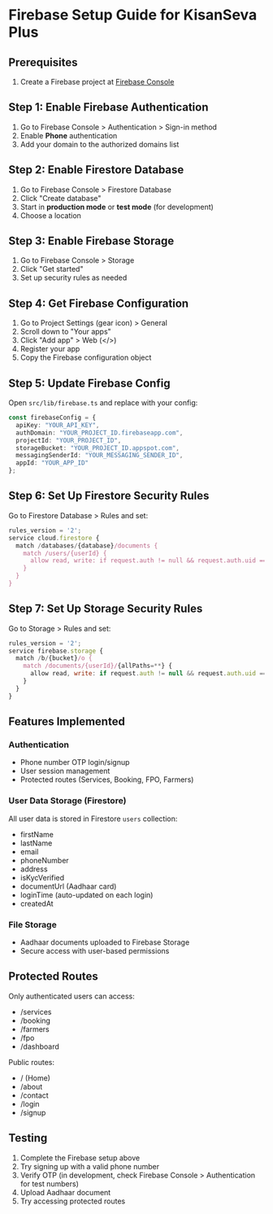 # Firebase Setup Guide for KisanSeva Plus

## Prerequisites
1. Create a Firebase project at [Firebase Console](https://console.firebase.google.com/)

## Step 1: Enable Firebase Authentication
1. Go to Firebase Console > Authentication > Sign-in method
2. Enable **Phone** authentication
3. Add your domain to the authorized domains list

## Step 2: Enable Firestore Database
1. Go to Firebase Console > Firestore Database
2. Click "Create database"
3. Start in **production mode** or **test mode** (for development)
4. Choose a location

## Step 3: Enable Firebase Storage
1. Go to Firebase Console > Storage
2. Click "Get started"
3. Set up security rules as needed

## Step 4: Get Firebase Configuration
1. Go to Project Settings (gear icon) > General
2. Scroll down to "Your apps"
3. Click "Add app" > Web (</>)
4. Register your app
5. Copy the Firebase configuration object

## Step 5: Update Firebase Config
Open `src/lib/firebase.ts` and replace with your config:

```typescript
const firebaseConfig = {
  apiKey: "YOUR_API_KEY",
  authDomain: "YOUR_PROJECT_ID.firebaseapp.com",
  projectId: "YOUR_PROJECT_ID",
  storageBucket: "YOUR_PROJECT_ID.appspot.com",
  messagingSenderId: "YOUR_MESSAGING_SENDER_ID",
  appId: "YOUR_APP_ID"
};
```

## Step 6: Set Up Firestore Security Rules
Go to Firestore Database > Rules and set:

```javascript
rules_version = '2';
service cloud.firestore {
  match /databases/{database}/documents {
    match /users/{userId} {
      allow read, write: if request.auth != null && request.auth.uid == userId;
    }
  }
}
```

## Step 7: Set Up Storage Security Rules
Go to Storage > Rules and set:

```javascript
rules_version = '2';
service firebase.storage {
  match /b/{bucket}/o {
    match /documents/{userId}/{allPaths=**} {
      allow read, write: if request.auth != null && request.auth.uid == userId;
    }
  }
}
```

## Features Implemented

### Authentication
- Phone number OTP login/signup
- User session management
- Protected routes (Services, Booking, FPO, Farmers)

### User Data Storage (Firestore)
All user data is stored in Firestore `users` collection:
- firstName
- lastName
- email
- phoneNumber
- address
- isKycVerified
- documentUrl (Aadhaar card)
- loginTime (auto-updated on each login)
- createdAt

### File Storage
- Aadhaar documents uploaded to Firebase Storage
- Secure access with user-based permissions

## Protected Routes
Only authenticated users can access:
- /services
- /booking
- /farmers
- /fpo
- /dashboard

Public routes:
- / (Home)
- /about
- /contact
- /login
- /signup

## Testing
1. Complete the Firebase setup above
2. Try signing up with a valid phone number
3. Verify OTP (in development, check Firebase Console > Authentication for test numbers)
4. Upload Aadhaar document
5. Try accessing protected routes
